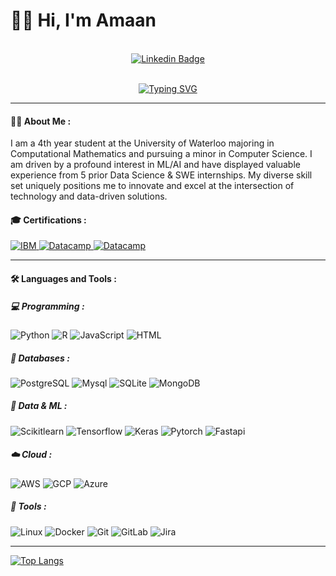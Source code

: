 <h1>
  👋🏻 Hi,  I'm Amaan 
</h1>

<div id="header" align="center">
   <div id="header" align="center">
  </div>
  <br>
  <div id="badges">
    <a href="https://www.linkedin.com/in/amaan-dhada/">
      <img src="https://img.shields.io/badge/LinkedIn-blue?style=for-the-badge&logo=linkedin&logoColor=white" alt="Linkedin Badge"/>
    </a>
    
  </div>

  <br>

  [![Typing SVG](https://readme-typing-svg.demolab.com?font=Fira+Code&weight=100&size=23&duration=3000&pause=1000&color=02FFDA&background=FF000000&random=true&width=435&lines=Machine+Learning+Engineer)](https://git.io/typing-svg)

</div>


---

#### 👨‍💻 About Me :

I am a 4th year student at the University of Waterloo majoring in Computational Mathematics and pursuing a minor in Computer Science. I am driven by a profound interest in ML/AI and have displayed valuable experience from 5 prior Data Science & SWE internships. My diverse skill set uniquely positions me to innovate and excel at the intersection of technology and data-driven solutions.

#### 🎓 Certifications :

<div id="header" >
  <div id="badges">
    <a href="https://www.credly.com/badges/3543a718-f60d-4e13-a3a8-cc0e9e6f8c15">
      <img src="https://img.shields.io/badge/Data%20Science%20Methodologies-000000?style=flat&logo=IBM&logoColor=white&labelColor=005ffc" alt="IBM"/>
    </a>
    <a href="https://www.datacamp.com/statement-of-accomplishment/course/3a1e0cc5c0ca80dda0f456717ed7cfde7e6b623b?raw=1">
      <img src="https://img.shields.io/badge/Introduction%20to%20SQL-000000?style=flat&logo=Datacamp&logoColor=white&labelColor=03EF62" alt="Datacamp"/>
    </a>
    <a href="https://www.datacamp.com/statement-of-accomplishment/course/b67b9c599f7819483a8bb7dd141b73f42d82d019?raw=1">
      <img src="https://img.shields.io/badge/DataCamp%20Machine%20Learning%20with%20PySpark-000000?style=flat&logo=Datacamp&logoColor=white&labelColor=03EF62" alt="Datacamp"/>
    </a>
   </div>
</div>

---

#### :hammer_and_wrench: Languages and Tools :

##### 💻 Programming : 

![Python](https://img.shields.io/badge/Python-FFD43B?style=for-the-badge&logo=python&logoColor=blue)
![R](https://img.shields.io/badge/R-276DC3?style=for-the-badge&logo=r&logoColor=white)
![JavaScript](https://img.shields.io/badge/JavaScript-323330?style=for-the-badge&logo=javascript&logoColor=F7DF1E)
![HTML](https://img.shields.io/badge/HTML5-E34F26?style=for-the-badge&logo=html5&logoColor=white)

##### 💾 Databases : 

![PostgreSQL](https://img.shields.io/badge/PostgreSQL-316192?style=for-the-badge&logo=postgresql&logoColor=white)
![Mysql](https://img.shields.io/badge/MySQL-005C84?style=for-the-badge&logo=mysql&logoColor=white)
![SQLite](https://img.shields.io/badge/Sqlite-003B57?style=for-the-badge&logo=sqlite&logoColor=white)
![MongoDB](https://img.shields.io/badge/MongoDB-4EA94B?style=for-the-badge&logo=mongodb&logoColor=white)

##### 🤖 Data & ML : 

![Scikitlearn](https://img.shields.io/badge/Scikitlearn-000000?style=flat&logo=scikit-learn&logoColor=white&labelColor=F7931E)
![Tensorflow](https://img.shields.io/badge/TensorFlow-FF6F00?style=for-the-badge&logo=tensorflow&logoColor=white)
![Keras](https://img.shields.io/badge/Keras-FF0000?style=for-the-badge&logo=keras&logoColor=white)
![Pytorch](https://img.shields.io/badge/PyTorch-EE4C2C?style=for-the-badge&logo=pytorch&logoColor=white)
![Fastapi](https://img.shields.io/badge/-FastAPI-000000?style=flat&logo=fastapi&logoColor=ffffff&labelColor=009688)


##### ☁️ Cloud : 

![AWS](https://img.shields.io/badge/Amazon%20AWS-000000?style=flat&logo=amazon-aws&logoColor=white&labelColor=FF9900)
![GCP](https://img.shields.io/badge/Google%20Cloud-000000?style=flat&logo=google-Cloud&logoColor=white&labelColor=4285F4)
![Azure](https://img.shields.io/badge/Microsoft%20Azure-000000?style=flat&logo=Microsoft-Azure&logoColor=white&labelColor=0078D4)

##### 🔨 Tools : 

![Linux](https://img.shields.io/badge/Linux-000000?style=flat&logo=Linux&logoColor=white&labelColor=FCC624)
![Docker](https://img.shields.io/badge/Docker-000000?style=flat&logo=Docker&logoColor=white&labelColor=2496ED)
![Git](https://img.shields.io/badge/Git-000000?style=flat&logo=Git&logoColor=white&labelColor=F05032)
![GitLab](https://img.shields.io/badge/Gitlab-000000?style=flat&logo=Gitlab&logoColor=white&labelColor=E97627)
![Jira](https://img.shields.io/badge/Jira-000000?style=flat&logo=jira&logoColor=white&labelColor=0A0FFF)

---
[![Top Langs](https://github-readme-stats.vercel.app/api/top-langs/?username=amaanirfan19&hide_progress=false&langs_count=3&theme=github_dark&hide_border=true)](https://github.com/amaanirfan19)
